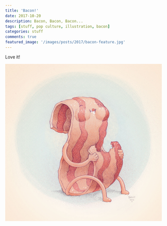 ```yaml
---
title: 'Bacon!'
date: 2017-10-20
description: Bacon, Bacon, Bacon...
tags: [stuff, pop culture, illustration, bacon]
categories: stuff
comments: true
featured_image: '/images/posts/2017/bacon-feature.jpg'
---
```


Love it!

![](/images/posts/2017/bacon.jpg)